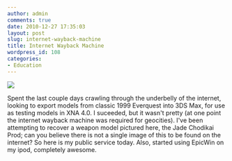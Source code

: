 ```yaml
---
author: admin
comments: true
date: 2010-12-27 17:35:03
layout: post
slug: internet-wayback-machine
title: Internet Wayback Machine
wordpress_id: 108
categories:
- Education
---
```


![](http://www.joesharepoint.com/jade_chodikai_prod.jpg)




Spent the last couple days crawling through the underbelly of the internet, looking to export models from classic 1999 Everquest into 3DS Max, for use as testing models in XNA 4.0. I suceeded, but it wasn't pretty (at one point the internet wayback machine was required for geocities). I've been attempting to recover a weapon model pictured here, the Jade Chodikai Prod; can you believe there is not a single image of this to be found on the internet? So here is my public service today. Also, started using EpicWin on my ipod, completely awesome.
